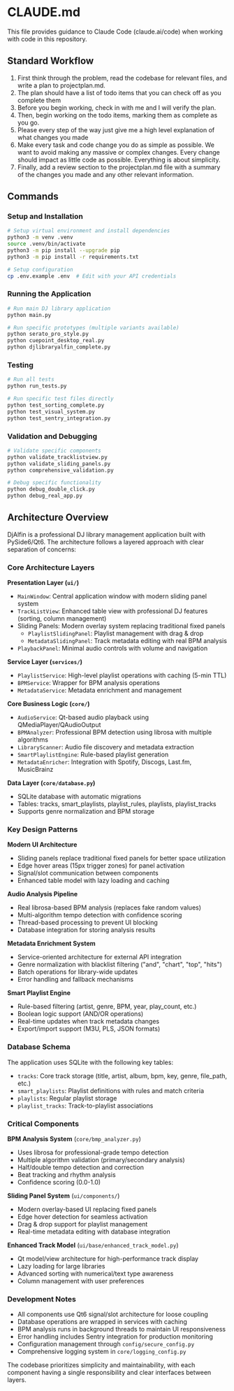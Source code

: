 # CLAUDE.md

This file provides guidance to Claude Code (claude.ai/code) when working with code in this repository.

## Standard Workflow

1. First think through the problem, read the codebase for relevant files, and write a plan to projectplan.md.
2. The plan should have a list of todo items that you can check off as you complete them
3. Before you begin working, check in with me and I will verify the plan.
4. Then, begin working on the todo items, marking them as complete as you go.
5. Please every step of the way just give me a high level explanation of what changes you made
6. Make every task and code change you do as simple as possible. We want to avoid making any massive or complex changes. Every change should impact as little code as possible. Everything is about simplicity.
7. Finally, add a review section to the projectplan.md file with a summary of the changes you made and any other relevant information.

## Commands

### Setup and Installation
```bash
# Setup virtual environment and install dependencies
python3 -m venv .venv
source .venv/bin/activate
python3 -m pip install --upgrade pip
python3 -m pip install -r requirements.txt

# Setup configuration
cp .env.example .env  # Edit with your API credentials
```

### Running the Application
```bash
# Run main DJ library application
python main.py

# Run specific prototypes (multiple variants available)
python serato_pro_style.py
python cuepoint_desktop_real.py
python djlibraryalfin_complete.py
```

### Testing
```bash
# Run all tests
python run_tests.py

# Run specific test files directly
python test_sorting_complete.py
python test_visual_system.py
python test_sentry_integration.py
```

### Validation and Debugging
```bash
# Validate specific components
python validate_tracklistview.py
python validate_sliding_panels.py
python comprehensive_validation.py

# Debug specific functionality  
python debug_double_click.py
python debug_real_app.py
```

## Architecture Overview

DjAlfin is a professional DJ library management application built with PySide6/Qt6. The architecture follows a layered approach with clear separation of concerns:

### Core Architecture Layers

**Presentation Layer (`ui/`)**
- `MainWindow`: Central application window with modern sliding panel system
- `TrackListView`: Enhanced table view with professional DJ features (sorting, column management)
- Sliding Panels: Modern overlay system replacing traditional fixed panels
  - `PlaylistSlidingPanel`: Playlist management with drag & drop
  - `MetadataSlidingPanel`: Track metadata editing with real BPM analysis
- `PlaybackPanel`: Minimal audio controls with volume and navigation

**Service Layer (`services/`)**
- `PlaylistService`: High-level playlist operations with caching (5-min TTL)
- `BPMService`: Wrapper for BPM analysis operations
- `MetadataService`: Metadata enrichment and management

**Core Business Logic (`core/`)**
- `AudioService`: Qt-based audio playback using QMediaPlayer/QAudioOutput
- `BPMAnalyzer`: Professional BPM detection using librosa with multiple algorithms
- `LibraryScanner`: Audio file discovery and metadata extraction
- `SmartPlaylistEngine`: Rule-based playlist generation
- `MetadataEnricher`: Integration with Spotify, Discogs, Last.fm, MusicBrainz

**Data Layer (`core/database.py`)**
- SQLite database with automatic migrations
- Tables: tracks, smart_playlists, playlist_rules, playlists, playlist_tracks
- Supports genre normalization and BPM storage

### Key Design Patterns

**Modern UI Architecture**
- Sliding panels replace traditional fixed panels for better space utilization
- Edge hover areas (15px trigger zones) for panel activation
- Signal/slot communication between components
- Enhanced table model with lazy loading and caching

**Audio Analysis Pipeline**
- Real librosa-based BPM analysis (replaces fake random values)
- Multi-algorithm tempo detection with confidence scoring
- Thread-based processing to prevent UI blocking
- Database integration for storing analysis results

**Metadata Enrichment System**
- Service-oriented architecture for external API integration
- Genre normalization with blacklist filtering ("and", "chart", "top", "hits")
- Batch operations for library-wide updates
- Error handling and fallback mechanisms

**Smart Playlist Engine**
- Rule-based filtering (artist, genre, BPM, year, play_count, etc.)
- Boolean logic support (AND/OR operations)
- Real-time updates when track metadata changes
- Export/import support (M3U, PLS, JSON formats)

### Database Schema

The application uses SQLite with the following key tables:
- `tracks`: Core track storage (title, artist, album, bpm, key, genre, file_path, etc.)
- `smart_playlists`: Playlist definitions with rules and match criteria
- `playlists`: Regular playlist storage
- `playlist_tracks`: Track-to-playlist associations

### Critical Components

**BPM Analysis System** (`core/bmp_analyzer.py`)
- Uses librosa for professional-grade tempo detection
- Multiple algorithm validation (primary/secondary analysis)
- Half/double tempo detection and correction
- Beat tracking and rhythm analysis
- Confidence scoring (0.0-1.0)

**Sliding Panel System** (`ui/components/`)
- Modern overlay-based UI replacing fixed panels
- Edge hover detection for seamless activation
- Drag & drop support for playlist management
- Real-time metadata editing with database integration

**Enhanced Track Model** (`ui/base/enhanced_track_model.py`)
- Qt model/view architecture for high-performance track display
- Lazy loading for large libraries
- Advanced sorting with numerical/text type awareness
- Column management with user preferences

### Development Notes

- All components use Qt6 signal/slot architecture for loose coupling
- Database operations are wrapped in services with caching
- BPM analysis runs in background threads to maintain UI responsiveness  
- Error handling includes Sentry integration for production monitoring
- Configuration management through `config/secure_config.py`
- Comprehensive logging system in `core/logging_config.py`

The codebase prioritizes simplicity and maintainability, with each component having a single responsibility and clear interfaces between layers.